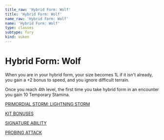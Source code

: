 ```yaml
---
title_raw: 'Hybrid Form: Wolf'
title: 'Hybrid Form: Wolf'
name_raw: 'Hybrid Form: Wolf'
name: 'Hybrid Form: Wolf'
type: classes
subtype: fury
kind: vuken
---
```


# Hybrid Form: Wolf

When you are in your hybrid form, your size becomes 1L if it isn't already, you gain a +2 bonus to speed, and you ignore difficult terrain.

Once you reach 4th level, the first time you take hybrid form in an encounter you gain 10 Temporary Stamina.

[PRIMORDIAL STORM: LIGHTNING STORM](./Primordial%20Storm%20Lightning%20Storm.md)

[KIT BONUSES](./Kit%20Bonuses.md)

[SIGNATURE ABILITY](./Signature%20Ability.md)

[PROBING ATTACK](./Probing%20Attack.md)
